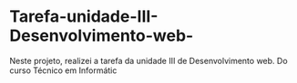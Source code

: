 # Tarefa-unidade-III-Desenvolvimento-web-
Neste projeto, realizei a tarefa da unidade III de Desenvolvimento web. Do curso Técnico em Informátic
